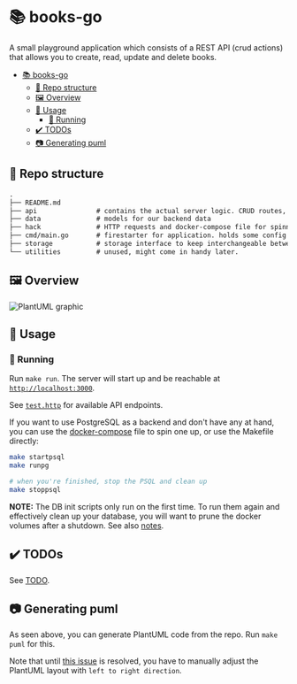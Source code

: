 # 📚 books-go

A small playground application which consists of a REST API (crud actions) that allows you to create, read, update and delete books.

- [📚 books-go](#-books-go)
  - [🧬 Repo structure](#-repo-structure)
  - [🖼️ Overview](#️-overview)
  - [👷 Usage](#-usage)
    - [🏃 Running](#-running)
  - [✔️ TODOs](#️-todos)
  - [📷 Generating puml](#-generating-puml)

## 🧬 Repo structure

```txt
.
├── README.md
├── api               # contains the actual server logic. CRUD routes, middleware registration, ...
├── data              # models for our backend data
├── hack              # HTTP requests and docker-compose file for spinning up a local DB
├── cmd/main.go       # firestarter for application. holds some config and does nothing else than starting up.
├── storage           # storage interface to keep interchangeable between in-memory and other storages
└── utilities         # unused, might come in handy later.
```

## 🖼️ Overview

![PlantUML graphic](https://www.plantuml.com/plantuml/proxy?cache=no&src=https://raw.githubusercontent.com/torbendury/books-go/main/docs/graph.puml)

## 👷 Usage

### 🏃 Running

Run `make run`. The server will start up and be reachable at [`http://localhost:3000`](http://localhost:3000).

See [`test.http`](hack/test.http) for available API endpoints.

If you want to use PostgreSQL as a backend and don't have any at hand, you can use the [docker-compose](hack/docker-compose.yml) file to spin one up, or use the Makefile directly:

```bash
make startpsql
make runpg

# when you're finished, stop the PSQL and clean up
make stoppsql
```

**NOTE:** The DB init scripts only run on the first time. To run them again and effectively clean up your database, you will want to prune the docker volumes after a shutdown. See also [notes](hack/NOTES.md).

## ✔️ TODOs

See [TODO](TODO).

## 📷 Generating puml

As seen above, you can generate PlantUML code from the repo. Run `make puml` for this.

Note that until [this issue](https://github.com/bykof/go-plantuml/issues/27) is resolved, you have to manually adjust the PlantUML layout with `left to right direction`.
